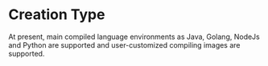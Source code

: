 # Creation Type

At present, main compiled language environments as Java, Golang, NodeJs and Python are supported and user-customized compiling images are supported.
